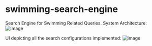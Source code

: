 # swimming-search-engine

Search Engine for Swimming Related Queries.
System Architecture:
     ![image](https://github.com/Devarshaa/Dive-swimming-search-engine/assets/57261370/364fa811-1954-4898-a408-a20697044f15)
     
UI depicting all the search configurations implemented:
     ![image](https://github.com/Devarshaa/Dive-swimming-search-engine/assets/57261370/1d556b75-9024-43d0-95df-182140082ca4)


